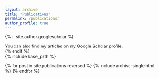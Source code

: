 ```yaml
---
layout: archive
title: "Publications"
permalink: /publications/
author_profile: true
---
```


{% if site.author.googlescholar %}
  <div class="wordwrap">You can also find my articles on <a href="{{site.author.googlescholar}}">my Google Scholar profile</a>.</div>
{% endif %}

<div id="orcid-profiles-widget-js" data-orcids="0000-0002-6210-0678">
      <!-- Container for ORCID profile widget -- Add ORCIDs delimited by commas to -- the data-orcids attribute. -->
    </div>
<script type='text/javascript' src='https://code.jquery.com/jquery-1.9.1.js'></script>
<script type='text/javascript' src="{{ base.url | prepend: site.url }}/_pages/jquery.orcidProfilesWidget.js"></script>
<link rel="stylesheet" type="text/css" href="{{ base.url | prepend: site.url }}/_pages/orcid-profiles-widget.css">
{% include base_path %}

{% for post in site.publications reversed %}
  {% include archive-single.html %}
{% endfor %}
